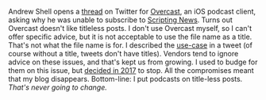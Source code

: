 Andrew Shell opens a <a href="https://twitter.com/andrewshell/status/1216370917225517056">thread</a> on Twitter for <a href="https://overcast.fm/">Overcast</a>, an iOS podcast client, asking why he was unable to subscribe to <a href="https://scripting.com/rss.xml">Scripting News</a>. Turns out Overcast doesn't like titleless posts. I don't use Overcast myself, so I can't offer specific advice, but it is not acceptable to use the file name as a title. That's not what the file name is for. I described the <a href="https://twitter.com/davewiner/status/1216404689719365634">use-case</a> in a tweet (of course without a title, tweets don't have titles). Vendors tend to ignore advice on these issues, and that's kept us from growing. I used to budge for them on this issue, but <a href="http://scripting.com/2017/05/05/iWantMyOldBlogBack.html">decided in 2017</a> to stop. All the compromises meant that my blog disappears. Bottom-line: I put podcasts on title-less posts. <i>That's never going to change. </i>
